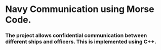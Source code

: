 # Navy Communication using Morse Code.
<h3> The project allows confidential communication between different ships and officers. This is implemented using C++. </h3> 
